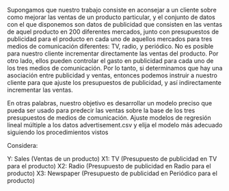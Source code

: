 Supongamos que nuestro trabajo consiste en aconsejar a un cliente sobre 
como mejorar las ventas de un producto particular, y el conjunto de datos 
con el que disponemos son datos de publicidad que consisten en las ventas 
de aquel producto en 200 diferentes mercados, junto con presupuestos de 
publicidad para el producto en cada uno de aquellos mercados para tres 
medios de comunicación diferentes: TV, radio, y periódico. No es posible 
para nuestro cliente incrementar directamente las ventas del producto. Por 
otro lado, ellos pueden controlar el gasto en publicidad para cada uno de 
los tres medios de comunicación. Por lo tanto, si determinamos que hay una 
asociación entre publicidad y ventas, entonces podemos instruir a nuestro 
cliente para que ajuste los presupuestos de publicidad, y así 
indirectamente incrementar las ventas. 

En otras palabras, nuestro objetivo 
es desarrollar un modelo preciso que pueda ser usado para predecir las 
ventas sobre la base de los tres presupuestos de medios de comunicación. Ajuste 
modelos de regresión lineal múltiple a los datos advertisement.csv y elija el 
modelo más adecuado siguiendo los procedimientos vistos

Considera:

Y: Sales (Ventas de un producto)
X1: TV (Presupuesto de publicidad en TV para el producto)
X2: Radio (Presupuesto de publicidad en Radio para el producto)
X3: Newspaper (Presupuesto de publicidad en Periódico para el producto)
